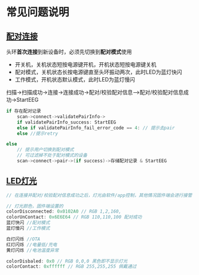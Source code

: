 # 常见问题说明

## [配对**连接**](https://www.yuque.com/docs/share/4afe9d08-cf4b-42fb-93da-0ee239830090)

头环**首次连接**到新设备时，必须先切换到**配对模式**使用

* 开关机，关机状态短按电源键开机，开机状态短按电源键关机
* 配对模式，关机状态长按电源键直至头环振动两次，此时LED为蓝灯快闪
* 工作模式，开机状态默认模式，此时LED为蓝灯慢闪

扫描->扫描成功->连接->连接成功->配对/校验配对信息-->配对/校验配对信息成功->StartEEG

```java
if 存在配对记录 
    scan->connect->validatePairInfo->
    if validatePairInfo_success: StartEEG
    else if validatePairInfo_fail_error_code == 4: // 提示去pair
    else //提示retry

else    
    // 提示用户切换到配对模式
    // 可过滤掉不处于配对模式的设备
    scan->connect->pair->(if success)->存储配对记录 & StartEEG
```

## [LED灯光](https://www.yuque.com/docs/share/a0cee022-8f4e-4f06-9221-e05cfec2b608)

```java
// 在连接并配对/校验配对信息成功之后，灯光由软件/app控制，其他情况固件端会进行接管

// 灯光颜色，固件端设置的
colorDisconnected: 0x0102A0 // RGB 1,2,160,
colorUnContact: 0x6E6E64 // RGB 110,110,100 配对成功
蓝灯快闪 //配对模式
蓝灯慢闪 //工作模式

白灯闪烁 //OTA
红灯闪烁 //电量低/充电
黄灯闪烁 //电池温度异常

colorDisbaled: 0x0 // RGB 0,0,0 黑色即不显示灯光
colorContact: 0xffffff // RGB 255,255,255 佩戴通过
```
